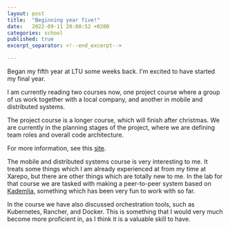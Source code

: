```yaml
---
layout: post
title:  "Beginning year five!"
date:   2022-09-11 20:00:52 +0200
categories: school
published: true
excerpt_separator: <!--end_excerpt-->

---
```


Began my fifth year at LTU some weeks back. I'm excited to have started
my final year. 

I am currently reading two courses now, one project course where a group of us
work together with a local company, and another in mobile and distributed
systems. 
 <!--end_excerpt-->

The project course is a longer course, which will finish after christmas. We
are currently in the planning stages of the project, where we are defining
team roles and overall code architecture. 

For more information, see this [site](https://pepperonit.github.io/blog-site/).

The mobile and distributed systems course is very interesting to me. It 
treats some things which I am already experienced at from my time at Xarepo, 
but there are other things which are totally new to me. In the lab for that
course we are tasked with making a peer-to-peer system based on 
[Kademlia](https://pdos.csail.mit.edu/~petar/papers/maymounkov-kademlia-lncs.pdf),
something which has been very fun to work with so far. 

In the course we have also discussed orchestration tools, such as Kubernetes, Rancher, 
and Docker. This is something that I would very much become more proficient in, as I 
think it is a valuable skill to have.
